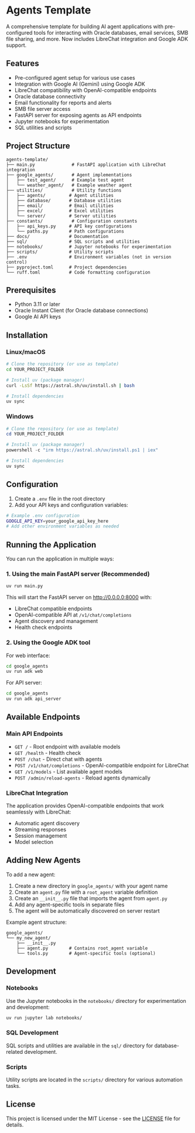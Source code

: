 # Agents Template

A comprehensive template for building AI agent applications with pre-configured tools for interacting with Oracle databases, email services, SMB file sharing, and more. Now includes LibreChat integration and Google ADK support.

## Features

- Pre-configured agent setup for various use cases
- Integration with Google AI (Gemini) using Google ADK
- LibreChat compatibility with OpenAI-compatible endpoints
- Oracle database connectivity
- Email functionality for reports and alerts
- SMB file server access
- FastAPI server for exposing agents as API endpoints
- Jupyter notebooks for experimentation
- SQL utilities and scripts

## Project Structure

```
agents-template/
├── main.py              # FastAPI application with LibreChat integration
├── google_agents/       # Agent implementations
│   ├── test_agent/      # Example test agent
│   └── weather_agent/   # Example weather agent
├── utilities/           # Utility functions
│   ├── agents/         # Agent utilities
│   ├── database/       # Database utilities
│   ├── email/          # Email utilities
│   ├── excel/          # Excel utilities
│   └── server/         # Server utilities
├── constants/           # Configuration constants
│   ├── api_keys.py     # API key configurations
│   └── paths.py        # Path configurations
├── docs/               # Documentation
├── sql/                # SQL scripts and utilities
├── notebooks/          # Jupyter notebooks for experimentation
├── scripts/            # Utility scripts
├── .env                # Environment variables (not in version control)
├── pyproject.toml      # Project dependencies
└── ruff.toml           # Code formatting configuration
```

## Prerequisites

- Python 3.11 or later
- Oracle Instant Client (for Oracle database connections)
- Google AI API keys

## Installation

### Linux/macOS

```bash
# Clone the repository (or use as template)
cd YOUR_PROJECT_FOLDER

# Install uv (package manager)
curl -LsSf https://astral.sh/uv/install.sh | bash

# Install dependencies
uv sync
```

### Windows

```powershell
# Clone the repository (or use as template)
cd YOUR_PROJECT_FOLDER

# Install uv (package manager)
powershell -c "irm https://astral.sh/uv/install.ps1 | iex"

# Install dependencies
uv sync
```

## Configuration

1. Create a `.env` file in the root directory
2. Add your API keys and configuration variables:

```bash
# Example .env configuration
GOOGLE_API_KEY=your_google_api_key_here
# Add other environment variables as needed
```

## Running the Application

You can run the application in multiple ways:

### 1. Using the main FastAPI server (Recommended)

```bash
uv run main.py
```

This will start the FastAPI server on http://0.0.0.0:8000 with:

- LibreChat compatible endpoints
- OpenAI-compatible API at `/v1/chat/completions`
- Agent discovery and management
- Health check endpoints

### 2. Using the Google ADK tool

For web interface:

```bash
cd google_agents
uv run adk web
```

For API server:

```bash
cd google_agents
uv run adk api_server
```

## Available Endpoints

### Main API Endpoints

- `GET /` - Root endpoint with available models
- `GET /health` - Health check
- `POST /chat` - Direct chat with agents
- `POST /v1/chat/completions` - OpenAI-compatible endpoint for LibreChat
- `GET /v1/models` - List available agent models
- `POST /admin/reload-agents` - Reload agents dynamically

### LibreChat Integration

The application provides OpenAI-compatible endpoints that work seamlessly with LibreChat:

- Automatic agent discovery
- Streaming responses
- Session management
- Model selection

## Adding New Agents

To add a new agent:

1. Create a new directory in `google_agents/` with your agent name
2. Create an `agent.py` file with a `root_agent` variable definition
3. Create an `__init__.py` file that imports the agent from `agent.py`
4. Add any agent-specific tools in separate files
5. The agent will be automatically discovered on server restart

Example agent structure:

```
google_agents/
└── my_new_agent/
    ├── __init__.py
    ├── agent.py        # Contains root_agent variable
    └── tools.py        # Agent-specific tools (optional)
```

## Development

### Notebooks

Use the Jupyter notebooks in the `notebooks/` directory for experimentation and development:

```bash
uv run jupyter lab notebooks/
```

### SQL Development

SQL scripts and utilities are available in the `sql/` directory for database-related development.

### Scripts

Utility scripts are located in the `scripts/` directory for various automation tasks.

## License

This project is licensed under the MIT License - see the [LICENSE](LICENSE) file for details.
